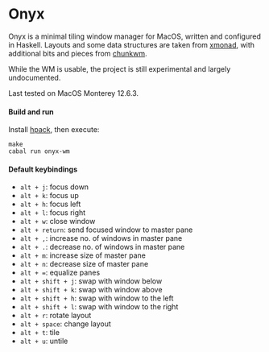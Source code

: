 # Onyx

Onyx is a minimal tiling window manager for MacOS, written and configured in Haskell. Layouts and some data structures are taken from [xmonad](), with additional bits and pieces from [chunkwm](https://github.com/saforem2/chunkwm).

While the WM is usable, the project is still experimental and largely undocumented.

Last tested on MacOS Monterey 12.6.3.

#### Build and run

Install [hpack](https://github.com/sol/hpack#readme), then execute:

    make
    cabal run onyx-wm

#### Default keybindings

* `alt + j`: focus down
* `alt + k`: focus up
* `alt + h`: focus left
* `alt + l`: focus right
* `alt + w`: close window
* `alt + return`: send focused window to master pane
* `alt + ,`: increase no. of windows in master pane
* `alt + .`: decrease no. of windows in master pane
* `alt + m`: increase size of master pane
* `alt + n`: decrease size of master pane
* `alt + =`: equalize panes
* `alt + shift + j`: swap with window below
* `alt + shift + k`: swap with window above
* `alt + shift + h`: swap with window to the left
* `alt + shift + l`: swap with window to the right
* `alt + r`: rotate layout
* `alt + space`: change layout
* `alt + t`: tile
* `alt + u`: untile
